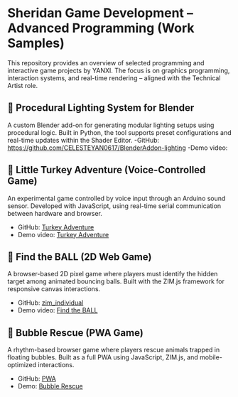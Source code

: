 # Sheridan Game Development – Advanced Programming (Work Samples)

This repository provides an overview of selected programming and interactive game projects by YANXI. The focus is on graphics programming, interaction systems, and real-time rendering – aligned with the Technical Artist role.


## 🔹 Procedural Lighting System for Blender
A custom Blender add-on for generating modular lighting setups using procedural logic. Built in Python, the tool supports preset configurations and real-time updates within the Shader Editor.
-GitHub: https://github.com/CELESTEYAN0617/BlenderAddon-lighting
-Demo video: 

## 🔹 Little Turkey Adventure (Voice-Controlled Game)
An experimental game controlled by voice input through an Arduino sound sensor. Developed with JavaScript, using real-time serial communication between hardware and browser. 
- GitHub: [Turkey Adventure](https://github.com/pris-T/Turkey/tree/final-one)
- Demo video: [Turkey Adventure](https://www.youtube.com/watch?v=9o9zZP1ZsTY)

## 🔹 Find the BALL (2D Web Game)
A browser-based 2D pixel game where players must identify the hidden target among animated bouncing balls. Built with the ZIM.js framework for responsive canvas interactions. 
- GitHub: [zim_individual](https://github.com/CELESTEYAN0617/zim_individual)
- Demo video: [Find the BALL](https://www.youtube.com/watch?v=vBe-alpGUY8)


## 🔹 Bubble Rescue (PWA Game)
A rhythm-based browser game where players rescue animals trapped in floating bubbles. Built as a full PWA using JavaScript, ZIM.js, and mobile-optimized interactions. 
- GitHub: [PWA](https://github.com/CELESTEYAN0617/PWA)
- Demo: [Bubble Rescue](https://bubble-rescue-bd5f4c83b19d.herokuapp.com/)
